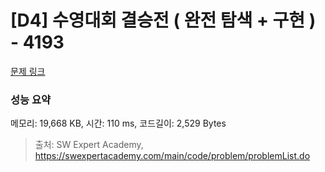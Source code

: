 # [D4] 수영대회 결승전 ( 완전 탐색 + 구현 ) - 4193 

[문제 링크](https://swexpertacademy.com/main/code/problem/problemDetail.do?contestProbId=AWKaG6_6AGQDFARV) 

### 성능 요약

메모리: 19,668 KB, 시간: 110 ms, 코드길이: 2,529 Bytes



> 출처: SW Expert Academy, https://swexpertacademy.com/main/code/problem/problemList.do